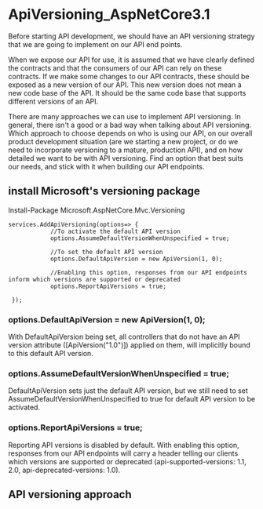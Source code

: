 # ApiVersioning_AspNetCore3.1
Before starting API development, we should have an API versioning strategy that we are going to implement on our API end points.

When we expose our API for use, it is assumed that we have clearly defined the contracts and that the consumers of our API can rely on these contracts. If we make some changes to our API contracts, these should be exposed as a new version of our API. This new version does not mean a new code base of the API. It should be the same code base that supports different versions of an API.

There are many approaches we can use to implement API versioning. In general, there isn't a good or a bad way when talking about API versioning. Which approach to choose depends on who is using our API, on our overall product development situation (are we starting a new project, or do we need to incorporate versioning to a mature, production API), and on how detailed we want to be with API versioning. Find an option that best suits our needs, and stick with it when building our API endpoints.

## install Microsoft's versioning package
  Install-Package Microsoft.AspNetCore.Mvc.Versioning
  
    services.AddApiVersioning(options=> {
                //To activate the default API version
                options.AssumeDefaultVersionWhenUnspecified = true;

                //To set the default API version
                options.DefaultApiVersion = new ApiVersion(1, 0);                

                //Enabling this option, responses from our API endpoints inform which versions are supported or deprecated
                options.ReportApiVersions = true;              

     });
     
### options.DefaultApiVersion = new ApiVersion(1, 0);
With DefaultApiVersion being set, all controllers that do not have an API version attribute ([ApiVersion("1.0")]) applied on them, will implicitly bound to this default API version.

### options.AssumeDefaultVersionWhenUnspecified = true;
DefaultApiVersion sets just the default API version, but we still need to set AssumeDefaultVersionWhenUnspecified to true for default API version to be activated.

### options.ReportApiVersions = true;
Reporting API versions is disabled by default. With enabling this option, responses from our API endpoints will carry a header telling our clients which versions are supported or deprecated (api-supported-versions: 1.1, 2.0, api-deprecated-versions: 1.0).


## API versioning approach

